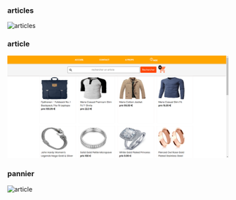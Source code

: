 ### articles

![articles](../e-commerce/p-img/items.png)

### article

![article](img/items.png)

### pannier

![article](../e-commerce/p-img/cart.png)
